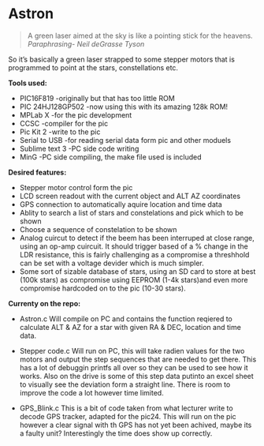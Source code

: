 # Astron

> A green laser aimed at the sky is like a pointing stick for the heavens.
										*Paraphrasing- Neil deGrasse Tyson*

So it’s basically a green laser strapped to some stepper motors that is programmed to point at the stars, constellations etc. 

**Tools used:**

- PIC16F819 			-originally but that has too little ROM 
- PIC 24HJ128GP502 		-now using this with its amazing 128k ROM!
- MPLab X 				-for the pic development  
- CCSC 					-compiler for the pic
- Pic Kit 2				-write to the pic
- Serial to USB			-for reading serial data form pic and other moduels
- Sublime text 3		-PC side code writing
- MinG					-PC side compiling, the make file used is included


**Desired features:**
- Stepper motor control form the pic
- LCD screen readout with the current object and ALT AZ coordinates 
- GPS connection to automatically aquire location and time data
- Ablity to search a list of stars and constelations and pick which to be shown
- Choose a sequence of constelation to be shown
- Analog cuircut to detect if the beem has been interruped at close range, using an op-amp cuircuit. It should trigger based of a % change in the LDR resistance, this is fairly challenging as a compromise a threshhold can be set with a voltage devider which is much simpler. 
- Some sort of sizable database of stars, using an SD card to store at best (100k stars) as compromise using EEPROM (1-4k stars)and even more compromise hardcoded on to the pic (10-30 stars). 


**Currenty on the repo:**

- Astron.c 
Will compile on PC and contains the function reqiered to calculate ALT & AZ for a star with given RA & DEC, location and time data. 

- Stepper code.c
Will run on PC, this will take radien values for the two motors and output the step sequences that are needed to get there. This has a lot of debuggin printfs all over so they can be used to see how it works. Also on the drive is some of this step data putinto an excel sheet to visually see the deviation form a straight line. There is room to improve the code a lot however time limited. 

- GPS_Blink.c
This is a bit of code taken from what lecturer write to decode GPS tracker, adapted for the pic24. This will run on the pic however a clear signal with th GPS has not yet been achived, maybe its a faulty unit? Interestingly the time does show up correctly. 




